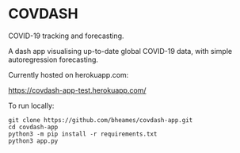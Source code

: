 # COVDASH

COVID-19 tracking and forecasting.

A dash app visualising up-to-date global COVID-19 data, with simple autoregression forecasting.

Currently hosted on herokuapp.com:

https://covdash-app-test.herokuapp.com/

To run locally:

```
git clone https://github.com/bheames/covdash-app.git
cd covdash-app
python3 -m pip install -r requirements.txt
python3 app.py
```
